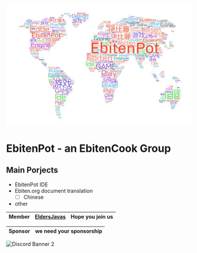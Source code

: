 ![wordcloud](https://github.com/EbitenPot/.github/blob/main/images/cloud.jpg)
# EbitenPot - an EbitenCook Group

## Main Porjects
- EbitenPot IDE
- Ebiten.org document translation
  - [ ] Chinese
- other

| Member |[EldersJavas](https://github.com/EldersJavas) |Hope you join us|
| :------------:  | :------------:  | :------------:  |

| Sponsor | we need your sponsorship|
| :------------:  | :------------:  |


![Discord Banner 2](https://discordapp.com/api/guilds/926730113125605396/widget.png?style=banner2)
